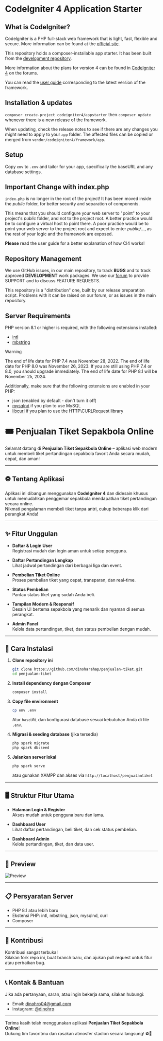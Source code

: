 # CodeIgniter 4 Application Starter

## What is CodeIgniter?

CodeIgniter is a PHP full-stack web framework that is light, fast, flexible and secure.
More information can be found at the [official site](https://codeigniter.com).

This repository holds a composer-installable app starter.
It has been built from the
[development repository](https://github.com/codeigniter4/CodeIgniter4).

More information about the plans for version 4 can be found in [CodeIgniter 4](https://forum.codeigniter.com/forumdisplay.php?fid=28) on the forums.

You can read the [user guide](https://codeigniter.com/user_guide/)
corresponding to the latest version of the framework.

## Installation & updates

`composer create-project codeigniter4/appstarter` then `composer update` whenever
there is a new release of the framework.

When updating, check the release notes to see if there are any changes you might need to apply
to your `app` folder. The affected files can be copied or merged from
`vendor/codeigniter4/framework/app`.

## Setup

Copy `env` to `.env` and tailor for your app, specifically the baseURL
and any database settings.

## Important Change with index.php

`index.php` is no longer in the root of the project! It has been moved inside the _public_ folder,
for better security and separation of components.

This means that you should configure your web server to "point" to your project's _public_ folder, and
not to the project root. A better practice would be to configure a virtual host to point there. A poor practice would be to point your web server to the project root and expect to enter _public/..._, as the rest of your logic and the
framework are exposed.

**Please** read the user guide for a better explanation of how CI4 works!

## Repository Management

We use GitHub issues, in our main repository, to track **BUGS** and to track approved **DEVELOPMENT** work packages.
We use our [forum](http://forum.codeigniter.com) to provide SUPPORT and to discuss
FEATURE REQUESTS.

This repository is a "distribution" one, built by our release preparation script.
Problems with it can be raised on our forum, or as issues in the main repository.

## Server Requirements

PHP version 8.1 or higher is required, with the following extensions installed:

- [intl](http://php.net/manual/en/intl.requirements.php)
- [mbstring](http://php.net/manual/en/mbstring.installation.php)

> [!WARNING]
> The end of life date for PHP 7.4 was November 28, 2022.
> The end of life date for PHP 8.0 was November 26, 2023.
> If you are still using PHP 7.4 or 8.0, you should upgrade immediately.
> The end of life date for PHP 8.1 will be November 25, 2024.

Additionally, make sure that the following extensions are enabled in your PHP:

- json (enabled by default - don't turn it off)
- [mysqlnd](http://php.net/manual/en/mysqlnd.install.php) if you plan to use MySQL
- [libcurl](http://php.net/manual/en/curl.requirements.php) if you plan to use the HTTP\CURLRequest library

# 🎟️ Penjualan Tiket Sepakbola Online

Selamat datang di **Penjualan Tiket Sepakbola Online** – aplikasi web modern untuk membeli tiket pertandingan sepakbola favorit Anda secara mudah, cepat, dan aman!

---

## ⚽ Tentang Aplikasi

Aplikasi ini dibangun menggunakan **CodeIgniter 4** dan didesain khusus untuk memudahkan penggemar sepakbola mendapatkan tiket pertandingan secara online.  
Nikmati pengalaman membeli tiket tanpa antri, cukup beberapa klik dari perangkat Anda!

---

## ✨ Fitur Unggulan

- **Daftar & Login User**  
  Registrasi mudah dan login aman untuk setiap pengguna.

- **Daftar Pertandingan Lengkap**  
  Lihat jadwal pertandingan dari berbagai liga dan event.

- **Pembelian Tiket Online**  
  Proses pembelian tiket yang cepat, transparan, dan real-time.

- **Status Pembelian**  
  Pantau status tiket yang sudah Anda beli.

- **Tampilan Modern & Responsif**  
  Desain UI bertema sepakbola yang menarik dan nyaman di semua perangkat.

- **Admin Panel**  
  Kelola data pertandingan, tiket, dan status pembelian dengan mudah.

---

## 🚀 Cara Instalasi

1. **Clone repository ini**

   ```bash
   git clone https://github.com/dinoharahap/penjualan-tiket.git
   cd penjualan-tiket
   ```

2. **Install dependency dengan Composer**

   ```bash
   composer install
   ```

3. **Copy file environment**

   ```bash
   cp env .env
   ```

   Atur `baseURL` dan konfigurasi database sesuai kebutuhan Anda di file `.env`.

4. **Migrasi & seeding database** (jika tersedia)

   ```bash
   php spark migrate
   php spark db:seed
   ```

5. **Jalankan server lokal**
   ```bash
   php spark serve
   ```
   atau gunakan XAMPP dan akses via `http://localhost/penjualantiket`

---

## 🖥️ Struktur Fitur Utama

- **Halaman Login & Register**  
  Akses mudah untuk pengguna baru dan lama.

- **Dashboard User**  
  Lihat daftar pertandingan, beli tiket, dan cek status pembelian.

- **Dashboard Admin**  
  Kelola pertandingan, tiket, dan data user.

---

## 📸 Preview

![Preview](https://images.unsplash.com/photo-1517649763962-0c623066013b?auto=format&fit=crop&w=800&q=80)

---

## 📋 Persyaratan Server

- PHP 8.1 atau lebih baru
- Ekstensi PHP: intl, mbstring, json, mysqlnd, curl
- Composer

---

## 🙌 Kontribusi

Kontribusi sangat terbuka!  
Silakan fork repo ini, buat branch baru, dan ajukan pull request untuk fitur atau perbaikan bug.

---

## 📞 Kontak & Bantuan

Jika ada pertanyaan, saran, atau ingin bekerja sama, silakan hubungi:

- Email: dinohrp04@gmail.com
- Instagram: [@dinohrp](https://instagram.com/dinohrp)

---

Terima kasih telah menggunakan aplikasi **Penjualan Tiket Sepakbola Online**!  
Dukung tim favoritmu dan rasakan atmosfer stadion secara langsung! ⚽🎉
